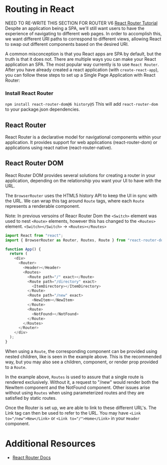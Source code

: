 # Routing in React
NEED TO RE-WRITE THIS SECTION FOR ROUTER V6
[React Router Tutorial](https://reactrouter.com/docs/en/v6/getting-started/tutorial#add-some-routes)
Despite an application being a SPA, we'll still want users to have the experience of navigating to different web pages. In order to accomplish this, we want different URI paths to correspond to different views, allowing React to swap out different components based on the desired URI.

A common misconception is that you React apps are SPA by default, but the truth is that it does not. There are multiple ways you can make your React application an SPA. The most popular way currently is to use `React Router`. After you have already created a react application (with `create-react-app`), you can follow these steps to set up a Single Page Application with React Router:



### Install React Router
`npm install react-router-dom@6 history@5`
This will add `react-router-dom` to your package.json dependencies.




## React Router

React Router is a declarative model for navigational components within your application. It provides support for web applications (react-router-dom) or applications using react native (react-router-native).

## React Router DOM

React Router DOM provides several solutions for creating a router in your application, depending on the relationship you want your UI to have with the URL.

The `BrowserRouter` uses the HTML5 history API to keep the UI in sync with the URL. We can wrap this tag around `Route` tags, where each `Route` represents a renderable component.

Note: In previous versoins of Reacr Router Dom the `<Switch>` element was used to nest `<Route>` elements, however this has changed to the `<Routes>` element. 
`<Switch></Switch>` -> `<Routes></Routes>`

```javascript
import React from "react";
import { BrowserRouter as Router, Routes, Route } from "react-router-dom";

function App() {
  return (
    <div>
      <Router>
        <Header></Header>
        <Routes>
          <Route path="/" exact></Route>
          <Route path="/directory" exact>
            <ItemDirectory></ItemDirectory>
          </Route>
          <Route path="/new" exact>
            <NewItem></NewItem>
          </Route>
          <Route>
            <NotFound></NotFound>
          </Route>
        </Routes>
      </Router>
    </div>
  );
}
```

When using a `Route`, the corresponding component can be provided using nested children, like is seen in the example above. This is the recommended way, but you may also see a children, component, or render prop provided to a `Route`.

In the example above, `Routes` is used to assure that a single route is rendered exclusively. Without it, a request to "/new" would render both the NewItem component and the NotFound component. Other issues arise without using `Routes` when using parameterized routes and they are satisfied by static routes.

Once the Router is set up, we are able to link to these different URL's. The Link tag can then be used to refer to the URL. You may have `<Link to="/new">New</Link>` or `<Link to="/">Home</Link>` in your `Header` component.

# Additional Resources

- [React Router Docs](https://github.com/ReactTraining/react-router)
